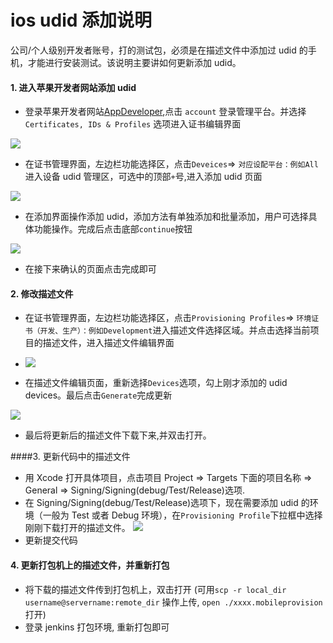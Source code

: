 # ios udid 添加说明

公司/个人级别开发者账号，打的测试包，必须是在描述文件中添加过 udid 的手机，才能进行安装测试。该说明主要讲如何更新添加 udid。

#### 1. 进入苹果开发者网站添加 udid

- 登录苹果开发者网站[AppDeveloper](https://developer.apple.com/),点击 `account` 登录管理平台。并选择`Certificates, IDs & Profiles` 选项进入证书编辑界面

![](https://terminus-org.app.terminus.io/api/gittar/terminus-retail-mall/rn-template/raw/master/docs/images/1.jpg)

- 在证书管理界面，左边栏功能选择区，点击`Deveices`=> `对应设配平台：例如All`进入设备 udid 管理区，可选中的顶部`+`号,进入添加 udid 页面

![](https://terminus-org.app.terminus.io/api/gittar/terminus-retail-mall/rn-template/raw/master/docs/images/2.jpg)

- 在添加界面操作添加 udid，添加方法有单独添加和批量添加，用户可选择具体功能操作。完成后点击底部`continue`按钮

![](https://terminus-org.app.terminus.io/api/gittar/terminus-retail-mall/rn-template/raw/master/docs/images/3.jpg)

- 在接下来确认的页面点击完成即可

#### 2. 修改描述文件

- 在证书管理界面，左边栏功能选择区，点击`Provisioning Profiles`=> `环境证书（开发、生产）：例如Development`进入描述文件选择区域。并点击选择当前项目的描述文件，进入描述文件编辑界面
- ![](https://terminus-org.app.terminus.io/api/gittar/terminus-retail-mall/rn-template/raw/feature/gitbook/doc/imaegs/4.jpg)

- 在描述文件编辑页面，重新选择`Devices`选项，勾上刚才添加的 udid devices。最后点击`Generate`完成更新

![](https://terminus-org.app.terminus.io/api/gittar/terminus-retail-mall/rn-template/raw/master/docs/images/5.jpg)

- 最后将更新后的描述文件下载下来,并双击打开。

####3. 更新代码中的描述文件

- 用 Xcode 打开具体项目，点击项目 Project => Targets 下面的项目名称 => General => Signing/Signing(debug/Test/Release)选项.
- 在 Signing/Signing(debug/Test/Release)选项下，现在需要添加 udid 的环境（一般为 Test 或者 Debug 环境），在`Provisioning Profile`下拉框中选择刚刚下载打开的描述文件。
  ![](https://terminus-org.app.terminus.io/api/gittar/terminus-retail-mall/rn-template/raw/master/docs/images/6.jpg)
- 更新提交代码

#### 4. 更新打包机上的描述文件，并重新打包

- 将下载的描述文件传到打包机上，双击打开
  (可用`scp -r local_dir username@servername:remote_dir` 操作上传, `open ./xxxx.mobileprovision`打开)
- 登录 jenkins 打包环境, 重新打包即可
